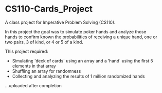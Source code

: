 # CS110-Cards_Project
A class project for Imperative Problem Solving (CS110).

In this project the goal was to simulate poker hands and analyze those hands to confirm known the probabilities of receiving a unique hand, one or two pairs, 3 of kind, or 4 or 5 of a kind.

This project required: 
  + Simulating 'deck of cards' using an array and a 'hand' using the first 5 elements in that array
  + Shuffling an array for randomness
  + Collecting and analyzing the results of 1 million randomized hands
  
  
  
...uploaded after completion



